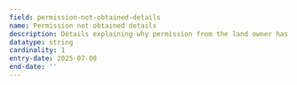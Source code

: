 ```yaml
---
field: permission-not-obtained-details
name: Permission not obtained details
description: Details explaining why permission from the land owner has not been obtained for the advertisement display
datatype: string
cardinality: 1
entry-date: 2025-07-08
end-date: ''
---
```

